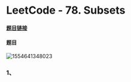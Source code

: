 # LeetCode - 78. Subsets

#### [题目链接]()

#### 题目

![1554641348023](/home/zxzxin/Git/ZXNotes/刷题/LeetCode/Search/assets/1554641348023.png)



### 1、

